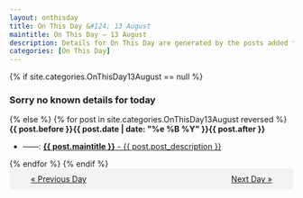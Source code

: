 ```yaml
---
layout: onthisday
title: On This Day &#124; 13 August
maintitle: On This Day — 13 August
description: Details for On This Day are generated by the posts added to the website so the content is subject to changes/updates over time.
categories: [On This Day]
---
```


{% if site.categories.OnThisDay13August == null %}
<h3>Sorry no known details for today</h3>
{% else %}
{% for post in site.categories.OnThisDay13August reversed %}
<strong>{{ post.before }}{{ post.date | date: "%e %B %Y" }}{{ post.after }}</strong>
<ul>
<li> ——: <a class="{{ post.class }}" href="{{ post.url }}"><strong>{{ post.maintitle }}</strong> - {{ post.post_description }}</a></li>
</ul>
{% endfor %}
{% endif %}
<br />
<div style="background-color: #f3f3f3; padding: 10px; border-radius: 5px; text-align: center; display: flex; justify-content: space-evenly;">
<a href="/onthisday/08/08-12">« Previous Day</a>
<span style="visibility:hidden;">[ Visit Leap Year February 29 ]</span>
<a href="/onthisday/08/08-14">Next Day »</a>
</div>
